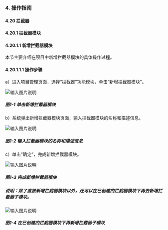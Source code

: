 ### 4. 操作指南

#### 4.20 拦截器

#### 4.20.1 拦截器模块

#### 4.20.1.1 新增拦截器模块

本节主要介绍在项目中新增拦截器模块的具体操作过程。

#### 4.20.1.1.1 操作步骤

a）进入项目管理页面，选择“拦截器”功能模块，单击“新增拦截器模块”。

![输入图片说明](../../../../../images/SoFlu%EF%BC%88%E5%90%8E%E7%AB%AF%EF%BC%89%E5%BC%80%E5%8F%91%E5%B9%B3%E5%8F%B0/1.%20%E6%9C%80%E6%96%B0%E7%89%88%E6%9C%AC%20-%20%E6%9B%B4%E6%96%B0%E6%97%A5%E6%9C%9F%20-%202022.10.08/4.%20%E6%93%8D%E4%BD%9C%E6%8C%87%E5%8D%97/20.%20%E6%8B%A6%E6%88%AA%E5%99%A8/1.%20%E6%8B%A6%E6%88%AA%E5%99%A8%E6%A8%A1%E5%9D%97/image.png)

##### 图1-1 单击新增拦截器模块

b）系统弹出新增拦截器模块页面，输入拦截器模块的名称和描述信息。

![输入图片说明](../../../../../images/SoFlu%EF%BC%88%E5%90%8E%E7%AB%AF%EF%BC%89%E5%BC%80%E5%8F%91%E5%B9%B3%E5%8F%B0/1.%20%E6%9C%80%E6%96%B0%E7%89%88%E6%9C%AC%20-%20%E6%9B%B4%E6%96%B0%E6%97%A5%E6%9C%9F%20-%202022.10.08/4.%20%E6%93%8D%E4%BD%9C%E6%8C%87%E5%8D%97/20.%20%E6%8B%A6%E6%88%AA%E5%99%A8/1.%20%E6%8B%A6%E6%88%AA%E5%99%A8%E6%A8%A1%E5%9D%97/1-2.png)

##### 图1-2 输入拦截器模块的名称和描述信息

c）单击“确定”，完成新增拦截器模块。

![输入图片说明](../../../../../images/SoFlu%EF%BC%88%E5%90%8E%E7%AB%AF%EF%BC%89%E5%BC%80%E5%8F%91%E5%B9%B3%E5%8F%B0/1.%20%E6%9C%80%E6%96%B0%E7%89%88%E6%9C%AC%20-%20%E6%9B%B4%E6%96%B0%E6%97%A5%E6%9C%9F%20-%202022.10.08/4.%20%E6%93%8D%E4%BD%9C%E6%8C%87%E5%8D%97/20.%20%E6%8B%A6%E6%88%AA%E5%99%A8/1.%20%E6%8B%A6%E6%88%AA%E5%99%A8%E6%A8%A1%E5%9D%97/1-3.png)

##### 图1-3 完成新增拦截器模块

##### 说明：除了直接新增拦截器模块以外，还可以在已创建的拦截器模块下再去新增拦截器子模块。

![输入图片说明](../../../../../images/SoFlu%EF%BC%88%E5%90%8E%E7%AB%AF%EF%BC%89%E5%BC%80%E5%8F%91%E5%B9%B3%E5%8F%B0/1.%20%E6%9C%80%E6%96%B0%E7%89%88%E6%9C%AC%20-%20%E6%9B%B4%E6%96%B0%E6%97%A5%E6%9C%9F%20-%202022.10.08/4.%20%E6%93%8D%E4%BD%9C%E6%8C%87%E5%8D%97/20.%20%E6%8B%A6%E6%88%AA%E5%99%A8/1.%20%E6%8B%A6%E6%88%AA%E5%99%A8%E6%A8%A1%E5%9D%97/1-4.png)

##### 图1-4 在已创建的拦截器模块下再新增拦截器子模块
